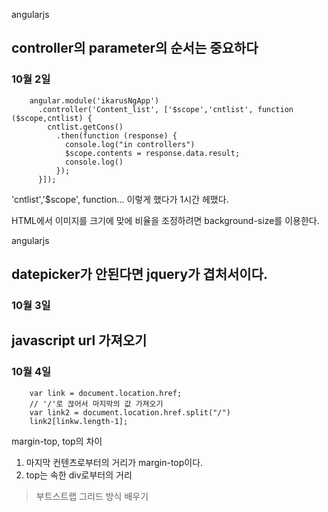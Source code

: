 angularjs<br>

## controller의 parameter의 순서는 중요하다
### 10월 2일

		angular.module('ikarusNgApp')
		  .controller('Content_list', ['$scope','cntlist', function ($scope,cntlist) {
		    cntlist.getCons()
		      .then(function (response) {
		        console.log("in controllers")
		        $scope.contents = response.data.result;
		        console.log()
		      });
		  }]);
		  
'cntlist','$scope', function... 이렇게 했다가 1시간 헤맸다.


HTML에서 이미지를 크기에 맞에 비율을 조정하려면 background-size를 이용한다.


angularjs<br>

## datepicker가 안된다면 jquery가 겹처서이다.
### 10월 3일


## javascript url 가져오기
### 10월 4일

		var link = document.location.href;
		// '/'로 끊어서 마지막의 값 가져오기
		var link2 = document.location.href.split("/")
		link2[linkw.length-1];
		
margin-top, top의 차이 <br>
1. 마지막 컨텐츠로부터의 거리가 margin-top이다.<br>
2. top는 속한 div로부터의 거리


> 부트스트랩 그리드 방식 배우기
	 